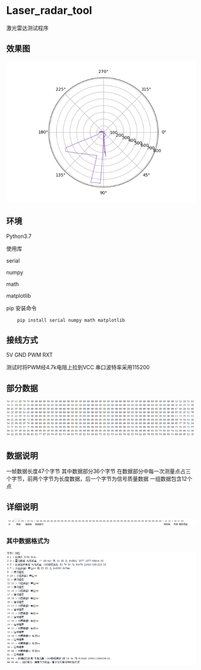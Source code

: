 # Laser_radar_tool
激光雷达测试程序

## 效果图
![image](./README_pic/Figure_1.png)

## 环境
Python3.7

使用库

serial

numpy

math

matplotlib

pip 安装命令

		pip install serial numpy math matplotlib

## 接线方式
5V
GND
PWM
RXT

测试时将PWM经4.7k电阻上拉到VCC
串口波特率采用115200

## 部分数据
![image](./README_pic/data.png)

## 数据说明
一帧数据长度47个字节
其中数据部分36个字节
在数据部分中每一次测量点占三个字节，前两个字节为长度数据，后一个字节为信号质量数据
一组数据包含12个点


## 详细说明
![image](./README_pic/allshow.png)

### 其中数据格式为
![image](./README_pic/allset.png)
